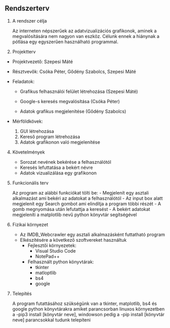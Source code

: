 Rendszerterv
---

1. A rendszer célja

    Az interneten népszerűek az adatvizualizációs grafikonok, aminek a megvalósítására nem nagyon van eszköz. Célunk ennek a hiánynak a pótlása egy egyszerűen használható programmal.

2. Projektterv
  
  - Projektvezető: Szepesi Máté
  
  - Résztvevők: Csóka Péter, Gődény Szabolcs, Szepesi Máté
  
  - Feladatok:

    - Grafikus felhasználói felület létrehozása (Szepesi Máté)

    - Google-s keresés megvalósítása (Csóka Péter)

    - Adatok grafikus megjelenítése (Gődény Szabolcs)
        

  - Mérföldkövek:
    
    1. GUI létrehozása
    2. Kereső program létrehozása
    3. Adatok grafikonon való megjelenítése
  
4. Követelmények

    - Sorozat nevének bekérése a felhasználótól
    - Keresés lefuttatása a bekért névre
    - Adatok vizualizálása egy grafikonon

5. Funkcionális terv

    Az program az alábbi funkciókat tölti be:
        - Megjelenít egy asztali alkalmazást ami bekéri az adatokat a felhasználótól
        - Az input box alatt megjelenít egy Search gombot ami elindítja a program többi részét
        - A gomb megnyomása után lefutattja a keresést
        - A bekért adatokat megjeleníti a matplotlib nevű python könyvtár segítségével
      


6. Fizikai környezet

    - Az IMDB_Webcrawler egy asztali alkalmazásként futtatható program
    - Elkészítésére a következő szoftvereket használtuk
        - Fejlesztői környezetek:
            - Visual Studio Code
            - NotePad++
        - Felhasznált python könyvtárak:
            - tkinter
            - matloptlib
            - bs4
            - google


7. Telepítés

    A program futattásához szükségünk van a tkinter, matplotlib, bs4 és google python könyvtárakra amiket parancsorban linuxos környezetben a -pip3 install [könyvtár neve], windowson pedig a -pip install [könyvtár neve] parancsokkal tudunk telepíteni

